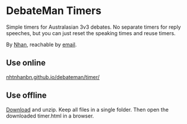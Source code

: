 # DebateMan Timers

Simple timers for Australasian 3v3 debates. No separate timers for reply speeches, but you can just reset the speaking times and reuse timers.

By [Nhan](https://nhtnhanbn.github.io), reachable by [email](mailto:nhtnhanbn@gmail.com).

## Use online

[nhtnhanbn.github.io/debateman/timer/](https://nhtnhanbn.github.io/debateman/timer/)

## Use offline

[Download](https://downgit.github.io/#/home?url=https://github.com/nhtnhanbn/debateman/tree/main/timer) and unzip. Keep all files in a single folder. Then open the downloaded timer.html in a browser.